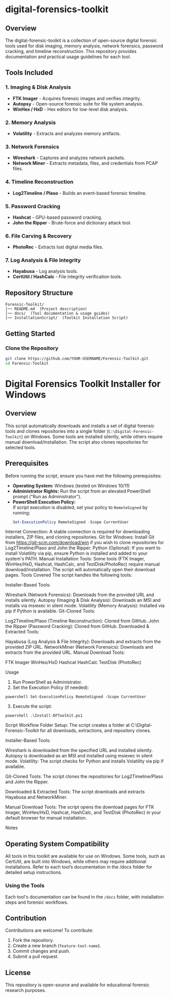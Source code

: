 # digital-forensics-toolkit

## Overview
The digital-forensic-toolkit is a collection of open-source digital forensic tools used for disk imaging, memory analysis, network forensics, password cracking, and timeline reconstruction. This repository provides documentation and practical usage guidelines for each tool.

## Tools Included

### **1. Imaging & Disk Analysis**
- **FTK Imager** - Acquires forensic images and verifies integrity.
- **Autopsy** - Open-source forensic suite for file system analysis.
- **WinHex / HxD** - Hex editors for low-level disk analysis.

### **2. Memory Analysis**
- **Volatility** - Extracts and analyzes memory artifacts.

### **3. Network Forensics**
- **Wireshark** - Captures and analyzes network packets.
- **Network Miner** - Extracts metadata, files, and credentials from PCAP files.

### **4. Timeline Reconstruction**
- **Log2Timeline / Plaso** - Builds an event-based forensic timeline.

### **5. Password Cracking**
- **Hashcat** - GPU-based password cracking.
- **John the Ripper** - Brute-force and dictionary attack tool.

### **6. File Carving & Recovery**
- **PhotoRec** - Extracts lost digital media files.

### **7. Log Analysis & File Integrity**
- **Hayabusa** - Log analysis tools.
- **CertUtil / HashCalc** - File integrity verification tools.

## Repository Structure
```
Forensic-Toolkit/
│── README.md  (Project description)
│── docs/  (Tool documentation & usage guides)
│── InstallationScript/  (Toolkit Installation Script)

```

## Getting Started
### **Clone the Repository**
```sh
git clone https://github.com/YOUR-USERNAME/Forensic-Toolkit.git
cd Forensic-Toolkit
```
# Digital Forensics Toolkit Installer for Windows

## Overview

This script automatically downloads and installs a set of digital forensic tools and clones repositories into a single folder (`C:\Digital-Forensic-Toolkit`) on Windows. Some tools are installed silently, while others require manual download/installation. The script also clones repositories for selected tools.

## Prerequisites

Before running the script, ensure you have met the following prerequisites:

- **Operating System:** Windows (tested on Windows 10/11)
- **Administrator Rights:** Run the script from an elevated PowerShell prompt ("Run as Administrator").
- **PowerShell Execution Policy:**  
  If script execution is disabled, set your policy to `RemoteSigned` by running:
  ```powershell
  Set-ExecutionPolicy RemoteSigned -Scope CurrentUser
Internet Connection: A stable connection is required for downloading installers, ZIP files, and cloning repositories.
Git for Windows:
Install Git from https://git-scm.com/download/win if you wish to clone repositories for Log2Timeline/Plaso and John the Ripper.
Python (Optional):
If you want to install Volatility via pip, ensure Python is installed and added to your system's PATH.
Manual Installation Tools:
Some tools (FTK Imager, WinHex/HxD, Hashcat, HashCalc, and TestDisk/PhotoRec) require manual download/installation. The script will automatically open their download pages.
Tools Covered
The script handles the following tools:

Installer-Based Tools:

Wireshark (Network Forensics):
Downloads from the provided URL and installs silently.
Autopsy (Imaging & Disk Analysis):
Downloads an MSI and installs via msiexec in silent mode.
Volatility (Memory Analysis):
Installed via pip if Python is available.
Git-Cloned Tools:

Log2Timeline/Plaso (Timeline Reconstruction):
Cloned from GitHub.
John the Ripper (Password Cracking):
Cloned from GitHub.
Downloaded & Extracted Tools:

Hayabusa (Log Analysis & File Integrity):
Downloads and extracts from the provided ZIP URL.
NetworkMiner (Network Forensics):
Downloads and extracts from the provided URL.
Manual Download Tools:

FTK Imager
WinHex/HxD
Hashcat
HashCalc
TestDisk (PhotoRec)

Usage
1. Run PowerShell as Administrator.
2. Set the Execution Policy (if needed):

```powershell Set-ExecutionPolicy RemoteSigned -Scope CurrentUser```

3. Execute the script:

```powershell .\Install-DFToolkit.ps1```

Script Workflow
Folder Setup:
The script creates a folder at C:\Digital-Forensic-Toolkit for all downloads, extractions, and repository clones.

Installer-Based Tools:

Wireshark is downloaded from the specified URL and installed silently.
Autopsy is downloaded as an MSI and installed using msiexec in silent mode.
Volatility:
The script checks for Python and installs Volatility via pip if available.

Git-Cloned Tools:
The script clones the repositories for Log2Timeline/Plaso and John the Ripper.

Downloaded & Extracted Tools:
The script downloads and extracts Hayabusa and NetworkMiner.

Manual Download Tools:
The script opens the download pages for FTK Imager, WinHex/HxD, Hashcat, HashCalc, and TestDisk (PhotoRec) in your default browser for manual installation.

Notes
## Operating System Compatibility
All tools in this toolkit are available for use on Windows. Some tools, such as CertUtil, are built into Windows, while others may require additional installations. Refer to each tool’s documentation in the /docs folder for detailed setup instructions.

### **Using the Tools**
Each tool's documentation can be found in the `/docs` folder, with installation steps and forensic workflows.

## Contribution
Contributions are welcome! To contribute:
1. Fork the repository.
2. Create a new branch (`feature-tool-name`).
3. Commit changes and push.
4. Submit a pull request.

## License
This repository is open-source and available for educational forensic research purposes.
